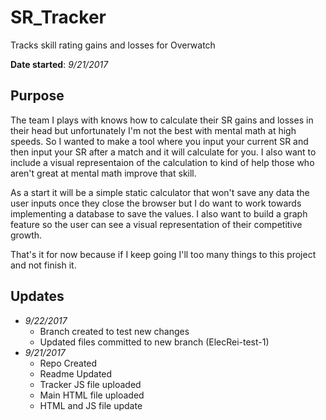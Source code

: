 SR_Tracker
======
Tracks skill rating gains and losses for Overwatch

**Date started**: *9/21/2017*


## Purpose

The team I plays with knows how to calculate their SR gains and losses in their head but unfortunately I'm not the best with mental math at high speeds. So I wanted to make a tool where you input your current SR and then input your SR after a match and it will calculate for you. I also want to include a visual representaion of the calculation to kind of help those who aren't great at mental math improve that skill.

As a start it will be a simple static calculator that won't save any data the user inputs once they close the browser but I do want to work towards implementing a database to save the values. I also want to build a graph feature so the user can see a visual representation of their competitive growth.

That's it for now because if I keep going I'll too many things to this project and not finish it.

## Updates

+ *9/22/2017*
  + Branch created to test new changes
  + Updated files committed to new branch (ElecRei-test-1)
+ *9/21/2017*
  + Repo Created
  + Readme Updated
  + Tracker JS file uploaded
  + Main HTML file uploaded
  + HTML and JS file update


